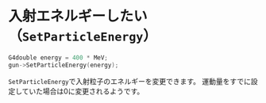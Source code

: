 # 入射エネルギーしたい（``SetParticleEnergy``）

```cpp
G4double energy = 400 * MeV;
gun->SetParticleEnergy(energy);
```

``SetParticleEnergy``で入射粒子のエネルギーを変更できます。
運動量をすでに設定していた場合は0に変更されるようです。

